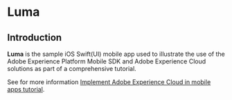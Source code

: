 # Luma

## Introduction

**Luma** is the sample iOS Swift(UI) mobile app used to illustrate the use of the Adobe Experience Platform Mobile SDK and Adobe Experience Cloud solutions as part of a comprehensive tutorial.

See for more information [Implement Adobe Experience Cloud in mobile apps tutorial](https://experienceleague.adobe.com/docs/platform-learn/implement-mobile-sdk-new/overview.html?lang=en).

